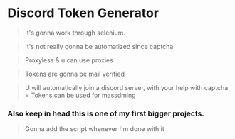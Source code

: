 # Discord Token Generator

>It's gonna work through selenium.

>It's not really gonna be automatized since captcha

>Proxyless & u can use proxies

>Tokens are gonna be mail verified

>U will automatically join a discord server, with your help with captcha = Tokens can be used for massdming

### Also keep in head this is one of my first bigger projects.

>Gonna add the script whenever I'm done with it
